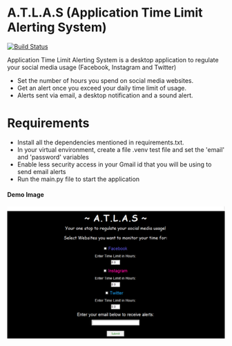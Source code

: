 # A.T.L.A.S (Application Time Limit Alerting System)

[![Build Status](https://travis-ci.org/joemccann/dillinger.svg?branch=master)](https://travis-ci.org/joemccann/dillinger)

Application Time Limit Alerting System is a desktop application to regulate your social media usage (Facebook, Instagram and Twitter)

  - Set the number of hours you spend on social media websites.
  - Get an alert once you exceed your daily time limit of usage.
  - Alerts sent via email, a desktop notification and a sound alert.

# Requirements
  - Install all the dependencies mentioned in requirements.txt.
  - In your virtual environment, create a file .venv test file and set the 'email' and 'password' variables 
  - Enable less security access in your Gmail id that you will be using to send email alerts
  -  Run the main.py file to start the application
  
  #### Demo Image
  
![Demo Image](./image.png)
